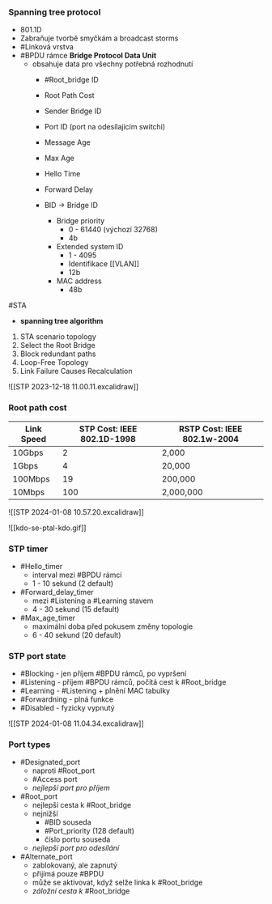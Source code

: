 ### Spanning tree protocol
- 801.1D
- Zabraňuje tvorbě smyčkám a broadcast storms
- #Linková vrstva
- #BPDU rámce **Bridge Protocol Data Unit**
	- obsahuje data pro všechny potřebná rozhodnutí
		- #Root_bridge ID
		- Root Path Cost
		- Sender Bridge ID
		- Port ID (port na odesílajícím switchi)
		- Message Age
		- Max Age
		- Hello Time
		- Forward Delay

		- BID -> Bridge ID
			- Bridge priority 
				- 0 - 61440 (výchozí 32768)
				- 4b
			- Extended system ID
				- 1 - 4095
				- Identifikace [[VLAN]]
				- 12b
			- MAC address
				- 48b

#STA
- **spanning tree algorithm**
1. STA scenario topology
2. Select the Root Bridge
3. Block redundant paths
4. Loop-Free Topology
5. Link Failure Causes Recalculation

![[STP 2023-12-18 11.00.11.excalidraw]]

### Root path cost
| Link Speed | STP Cost: IEEE 802.1D-1998 | RSTP Cost: IEEE 802.1w-2004 |
| --- | --- | --- |
| 10Gbps | 2 | 2,000 |
| 1Gbps | 4 | 20,000 |
| 100Mbps | 19 | 200,000 |
| 10Mbps | 100 | 2,000,000|

![[STP 2024-01-08 10.57.20.excalidraw]]


![[kdo-se-ptal-kdo.gif]]

### STP timer
- #Hello_timer
	- interval mezi #BPDU rámci
	- 1 - 10 sekund (2 default)
- #Forward_delay_timer
	- mezi #Listening a #Learning stavem
	- 4 - 30 sekund (15 default)
- #Max_age_timer
	- maximální doba před pokusem změny topologie
	- 6 - 40 sekund (20 default)

### STP port state
- #Blocking - jen příjem #BPDU rámců, po vypršení
- #Listening - příjem #BPDU rámců, počítá cest k #Root_bridge 
- #Learning - #Listening + plnění MAC tabulky
- #Forwardning - plná funkce 
- #Disabled - fyzicky vypnutý

![[STP 2024-01-08 11.04.34.excalidraw]]

### Port types
- #Designated_port
	- naproti #Root_port 
	- #Access port
	- *nejlepší port pro příjem*
- #Root_port 
	- nejlepší cesta k #Root_bridge
	- nejnižší
		- #BID souseda
		- #Port_priority (128 default)
		- číslo portu souseda
	- *nejlepší port pro odesílání*
- #Alternate_port
	- zablokovaný, ale zapnutý
	- přijímá pouze #BPDU
	- může se aktivovat, když selže linka k #Root_bridge
	- *záložní cesta k* #Root_bridge